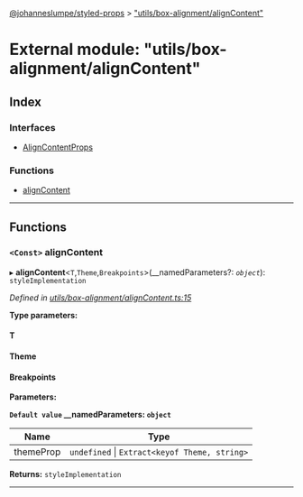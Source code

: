 [@johanneslumpe/styled-props](../README.md) > ["utils/box-alignment/alignContent"](../modules/_utils_box_alignment_aligncontent_.md)

# External module: "utils/box-alignment/alignContent"

## Index

### Interfaces

* [AlignContentProps](../interfaces/_utils_box_alignment_aligncontent_.aligncontentprops.md)

### Functions

* [alignContent](_utils_box_alignment_aligncontent_.md#aligncontent)

---

## Functions

<a id="aligncontent"></a>

### `<Const>` alignContent

▸ **alignContent**<`T`,`Theme`,`Breakpoints`>(__namedParameters?: *`object`*): `styleImplementation`

*Defined in [utils/box-alignment/alignContent.ts:15](https://github.com/johanneslumpe/styled-props/blob/8e709f1/src/utils/box-alignment/alignContent.ts#L15)*

**Type parameters:**

#### T 
#### Theme 
#### Breakpoints 
**Parameters:**

**`Default value` __namedParameters: `object`**

| Name | Type |
| ------ | ------ |
| themeProp | `undefined` \| `Extract<keyof Theme, string>` |

**Returns:** `styleImplementation`

___

